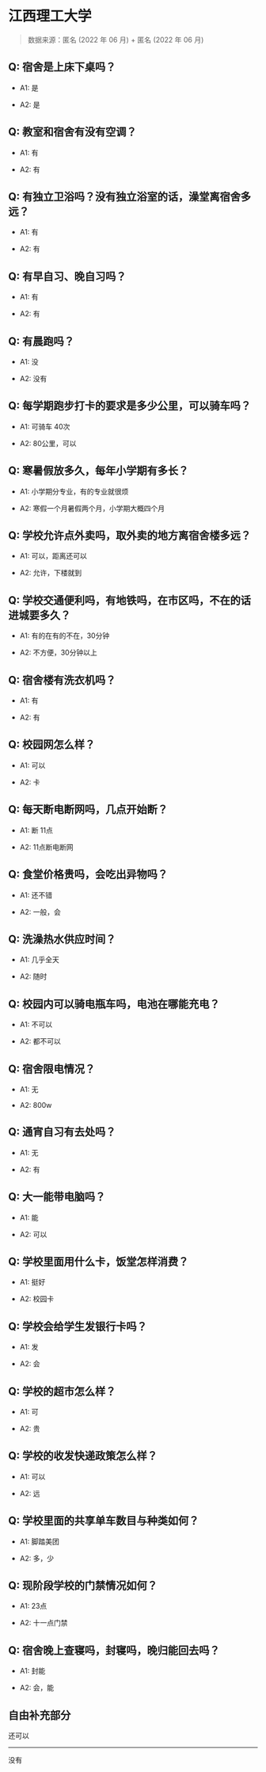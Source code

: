# 江西理工大学

> 数据来源：匿名 (2022 年 06 月) + 匿名 (2022 年 06 月)

## Q: 宿舍是上床下桌吗？

- A1: 是

- A2: 是

## Q: 教室和宿舍有没有空调？

- A1: 有

- A2: 有

## Q: 有独立卫浴吗？没有独立浴室的话，澡堂离宿舍多远？

- A1: 有

- A2: 有

## Q: 有早自习、晚自习吗？

- A1: 有

- A2: 有

## Q: 有晨跑吗？

- A1: 没

- A2: 没有

## Q: 每学期跑步打卡的要求是多少公里，可以骑车吗？

- A1: 可骑车 40次

- A2: 80公里，可以

## Q: 寒暑假放多久，每年小学期有多长？

- A1: 小学期分专业，有的专业就很烦

- A2: 寒假一个月暑假两个月，小学期大概四个月

## Q: 学校允许点外卖吗，取外卖的地方离宿舍楼多远？

- A1: 可以，距离还可以

- A2: 允许，下楼就到

## Q: 学校交通便利吗，有地铁吗，在市区吗，不在的话进城要多久？

- A1: 有的在有的不在，30分钟

- A2: 不方便，30分钟以上

## Q: 宿舍楼有洗衣机吗？

- A1: 有

- A2: 有

## Q: 校园网怎么样？

- A1: 可以

- A2: 卡

## Q: 每天断电断网吗，几点开始断？

- A1: 断 11点

- A2: 11点断电断网

## Q: 食堂价格贵吗，会吃出异物吗？

- A1: 还不错

- A2: 一般，会

## Q: 洗澡热水供应时间？

- A1: 几乎全天

- A2: 随时

## Q: 校园内可以骑电瓶车吗，电池在哪能充电？

- A1: 不可以

- A2: 都不可以

## Q: 宿舍限电情况？

- A1: 无

- A2: 800w

## Q: 通宵自习有去处吗？

- A1: 无

- A2: 有

## Q: 大一能带电脑吗？

- A1: 能

- A2: 可以

## Q: 学校里面用什么卡，饭堂怎样消费？

- A1: 挺好

- A2: 校园卡

## Q: 学校会给学生发银行卡吗？

- A1: 发

- A2: 会

## Q: 学校的超市怎么样？

- A1: 可

- A2: 贵

## Q: 学校的收发快递政策怎么样？

- A1: 可以

- A2: 远

## Q: 学校里面的共享单车数目与种类如何？

- A1: 脚踏美团

- A2: 多，少

## Q: 现阶段学校的门禁情况如何？

- A1: 23点

- A2: 十一点门禁

## Q: 宿舍晚上查寝吗，封寝吗，晚归能回去吗？

- A1: 封能

- A2: 会，能

## 自由补充部分

还可以

***

没有
